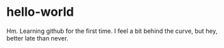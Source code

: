 # hello-world

Hm. Learning github for the first time. I feel a bit behind the curve, but hey, better late than never. 
